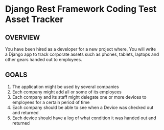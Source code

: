 # Django Rest Framework Coding Test Asset Tracker

## OVERVIEW
You have been hired as a developer for a new project where,
You will write a Django app to track corporate assets such as phones, tablets, laptops 
and other gears handed out to employees.

## GOALS
1. The application might be used by several companies
2. Each company might add all or some of its employees
3. Each company and its staff might delegate one or more devices to employees for a certain period of time
5. Each company should be able to see when a Device was checked out and returned
6. Each device should have a log of what condition it was handed out and returned
